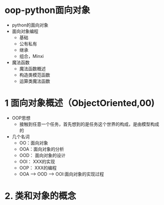 # oop-python面向对象
- python的面向对象
- 面向对象编程
    - 基础
    - 公有私有
    - 继承
    - 组合，Minxi
- 魔法函数
    - 魔法函数概述
    - 构造类模范函数
    - 运算类魔法函数
    
# 1 面向对象概述（ObjectOriented,00)
- OOP思想
    - 接触到任意一个任务，首先想到的是任务这个世界的构成，是由模型构成的
- 几个名词
    - OO：面向对象
    - OOA：面向对象的分析
    - OOD： 面向对象的设计
    - OOI： XXX的实现
    - OOP： XXX的编程
    - OOA --> OOD --> OOI:面向对象的实现过程
# 2. 类和对象的概念
